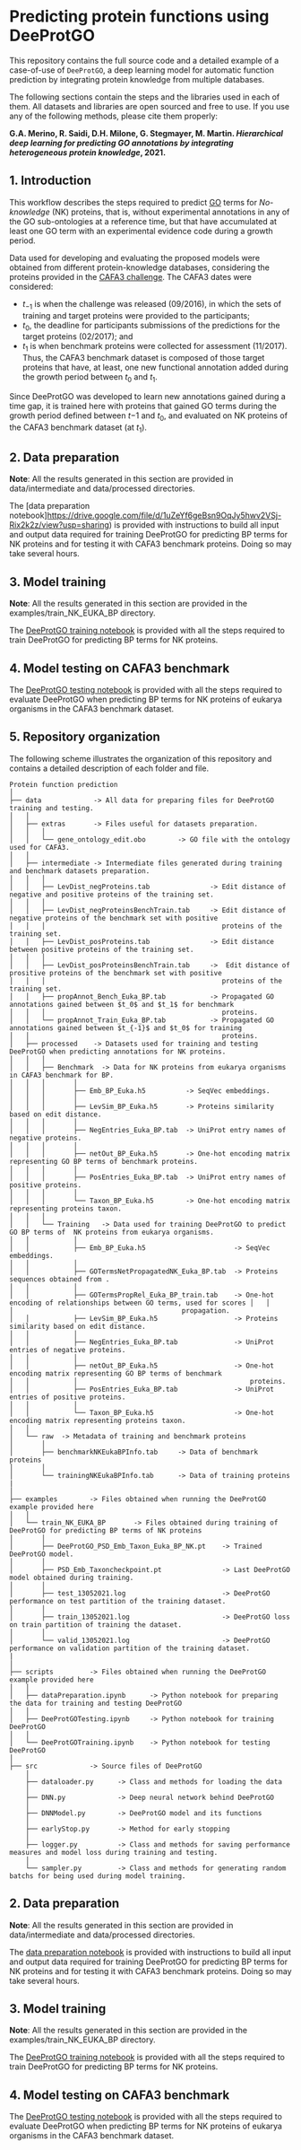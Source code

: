 # Predicting protein functions using DeeProtGO

This repository contains the full source code and a detailed example of a case-of-use of `DeeProtGO`, a deep learning model for automatic function prediction by integrating protein knowledge from multiple databases.

The following sections contain the steps and the libraries used in each of them. All datasets and libraries are open sourced and free to use. If you use any of the following methods, please cite them properly:

**G.A. Merino, R. Saidi, D.H. Milone, G. Stegmayer, M. Martin. *Hierarchical deep learning for predicting GO annotations by integrating heterogeneous protein knowledge*, 2021.**

## 1. Introduction

This workflow describes the steps required to predict [GO](http://geneontology.org/) terms for *No-knowledge* (NK) proteins, that is, without experimental annotations in any of the GO sub-ontologies at a reference time, but that have accumulated at least one GO term with an experimental evidence code during a growth period. 

Data used for developing and evaluating the proposed models were obtained from different protein-knowledge databases, considering the proteins provided in the [CAFA3 challenge](https://www.biofunctionprediction.org/cafa/). The CAFA3 dates were considered:
- $t_{-1}$ is when the challenge was released (09/2016), in which the sets of training and target proteins were provided to the participants; 
- $t_0$, the deadline for participants submissions of the predictions for the target proteins (02/2017); and 
- $t_1$ is when benchmark proteins were collected for assessment (11/2017). 
Thus, the CAFA3 benchmark dataset is composed of those target proteins that have, at least, one new functional annotation added during the growth period between $t_0$ and $t_1$.

Since DeeProtGO was developed to learn new annotations gained during a time gap, it is trained here with proteins that gained GO terms during the growth period defined between $t{-1}$ and $t_0$, and evaluated on NK proteins of the CAFA3 benchmark dataset (at $t_1$).


## 2. Data preparation

**Note**: All the results generated in this section are provided in data/intermediate and data/processed directories.

The [data preparation notebook]https://drive.google.com/file/d/1uZeYf6geBsn9OqJy5hwv2VSj-Rix2k2z/view?usp=sharing) is provided with instructions to build all input and output data required for training DeeProtGO for predicting BP terms for NK proteins and for testing it with CAFA3 benchmark proteins. Doing so may take several hours. 


## 3. Model training

**Note**: All the results generated in this section are provided in the examples/train_NK_EUKA_BP directory.

The [DeeProtGO training notebook](https://drive.google.com/file/d/1UwjkXnMB3Tte-8xR7AtgGjCAD_BIhiOQ/view?usp=sharing) is provided with all the steps required to train DeeProtGO for predicting BP terms for NK proteins.


## 4. Model testing on CAFA3 benchmark

The [DeeProtGO testing notebook](https://drive.google.com/file/d/1UwjkXnMB3Tte-8xR7AtgGjCAD_BIhiOQ/view?usp=sharing) is provided with all the steps required to evaluate DeeProtGO when predicting BP terms for NK proteins of eukarya organisms in the CAFA3 benchmark dataset.


## 5. Repository organization

The following scheme illustrates the organization of this repository and contains a detailed description of each folder and file.


```
Protein function prediction
│
├── data             -> All data for preparing files for DeeProtGO training and testing.
│   │
│   ├── extras       -> Files useful for datasets preparation.
│   │   │
│   │   └── gene_ontology_edit.obo        -> GO file with the ontology used for CAFA3.
│   │ 
│   ├── intermediate -> Intermediate files generated during training and benchmark datasets preparation. 
│   │   │
│   │   ├── LevDist_negProteins.tab               -> Edit distance of negative and positive proteins of the training set.
│   │   │
│   │   ├── LevDist_negProteinsBenchTrain.tab     -> Edit distance of negative proteins of the benchmark set with positive
│   │   │                                            proteins of the training set.
│   │   ├── LevDist_posProteins.tab               -> Edit distance between positive proteins of the training set.
│   │   │
│   │   ├── LevDist_posProteinsBenchTrain.tab     ->  Edit distance of prositive proteins of the benchmark set with positive
│   │   │                                            proteins of the training set.
│   │   ├── propAnnot_Bench_Euka_BP.tab           -> Propagated GO annotations gained between $t_0$ and $t_1$ for benchmark 
│   │   │                                            proteins.   
│   │   └── propAnnot_Train_Euka_BP.tab           -> Propagated GO annotations gained between $t_{-1}$ and $t_0$ for training 
│   │                                                proteins. 
│   ├── processed    -> Datasets used for training and testing DeeProtGO when predicting annotations for NK proteins. 
│   │   │
│   │   ├── Benchmark  -> Data for NK proteins from eukarya organisms in CAFA3 benchmark for BP.
│   │   │       │
│   │   │       ├── Emb_BP_Euka.h5          -> SeqVec embeddings.
│   │   │       │
│   │   │       ├── LevSim_BP_Euka.h5       -> Proteins similarity based on edit distance.
│   │   │       │
│   │   │       ├── NegEntries_Euka_BP.tab  -> UniProt entry names of negative proteins.
│   │   │       │
│   │   │       ├── netOut_BP_Euka.h5       -> One-hot encoding matrix representing GO BP terms of benchmark proteins.
│   │   │       │
│   │   │       ├── PosEntries_Euka_BP.tab  -> UniProt entry names of positive proteins.
│   │   │       │
│   │   │       └── Taxon_BP_Euka.h5        -> One-hot encoding matrix representing proteins taxon.
│   │   │       
│   │   └── Training   -> Data used for training DeeProtGO to predict GO BP terms of  NK proteins from eukarya organisms.
│   │           │
│   │           ├── Emb_BP_Euka.h5                      -> SeqVec embeddings.
│   │           │
│   │           ├── GOTermsNetPropagatedNK_Euka_BP.tab  -> Proteins sequences obtained from .
│   │           │
│   │           ├── GOTermsPropRel_Euka_BP_train.tab    -> One-hot encoding of relationships between GO terms, used for scores │   │           │                                          propagation.
│   │           ├── LevSim_BP_Euka.h5                   -> Proteins similarity based on edit distance.
│   │           │
│   │           ├── NegEntries_Euka_BP.tab              -> UniProt entries of negative proteins.
│   │           │
│   │           ├── netOut_BP_Euka.h5                   -> One-hot encoding matrix representing GO BP terms of benchmark
│   │           │                                           proteins.
│   │           ├── PosEntries_Euka_BP.tab              -> UniProt entries of positive proteins.
│   │           │
│   │           └── Taxon_BP_Euka.h5                    -> One-hot encoding matrix representing proteins taxon.
│   │
│   └── raw  -> Metadata of training and benchmark proteins
│       │
│       ├── benchmarkNKEukaBPInfo.tab     -> Data of benchmark proteins
│       │
│       └── trainingNKEukaBPInfo.tab      -> Data of training proteins
|   					   
│
├── examples        -> Files obtained when running the DeeProtGO example provided here
│   │
│   └── train_NK_EUKA_BP       -> Files obtained during training of DeeProtGO for predicting BP terms of NK proteins
│       │                                           
│       ├── DeeProtGO_PSD_Emb_Taxon_Euka_BP_NK.pt    -> Trained DeeProtGO model.
│       │                                           
│       ├── PSD_Emb_Taxoncheckpoint.pt               -> Last DeeProtGO model obtained during training.
│       │                                           
│       ├── test_13052021.log                        -> DeeProtGO performance on test partition of the training dataset.
│       │                                            
│       ├── train_13052021.log                       -> DeeProtGO loss on train partition of training the dataset.
│       │
│       └── valid_13052021.log                       -> DeeProtGO performance on validation partition of the training dataset.
|					     
│
├── scripts         -> Files obtained when running the DeeProtGO example provided here
│   │
│   ├── dataPreparation.ipynb      -> Python notebook for preparing the data for training and testing DeeProtGO
│   │
│   ├── DeeProtGOTesting.ipynb     -> Python notebook for training DeeProtGO
│   │
│   └── DeeProtGOTraining.ipynb    -> Python notebook for testing DeeProtGO
│
├── src             -> Source files of DeeProtGO
    │
    ├── dataloader.py      -> Class and methods for loading the data
    │
    ├── DNN.py             -> Deep neural network behind DeeProtGO
    │
    ├── DNNModel.py        -> DeeProtGO model and its functions
    │
    ├── earlyStop.py       -> Method for early stopping
    │
    ├── logger.py          -> Class and methods for saving performance measures and model loss during training and testing.
    │
    └── sampler.py         -> Class and methods for generating random batchs for being used during model training.
```


## 2. Data preparation

**Note**: All the results generated in this section are provided in data/intermediate and data/processed directories.

The [data preparation notebook](scripts/dataPreparation.ipynb) is provided with instructions to build all input and output data required for training DeeProtGO for predicting BP terms for NK proteins and for testing it with CAFA3 benchmark proteins. Doing so may take several hours. 


## 3. Model training

**Note**: All the results generated in this section are provided in the examples/train_NK_EUKA_BP directory.

The [DeeProtGO training notebook](scripts/DeeProtGOTraning.ipynb) is provided with all the steps required to train DeeProtGO for predicting BP terms for NK proteins.


## 4. Model testing on CAFA3 benchmark

The [DeeProtGO testing notebook](scripts/DeeProtGOTesting.ipynb) is provided with all the steps required to evaluate DeeProtGO when predicting BP terms for NK proteins of eukarya organisms in the CAFA3 benchmark dataset.







